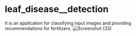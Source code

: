 # leaf_disease__detection
It is an application for classifying input images and providing recommendations for fertilizers.
![Screenshot (33)](https://github.com/CHANZ12/leaf_disease__detection/assets/115061303/d888bb35-b7f2-4af9-8af4-37d8a331caf5)
